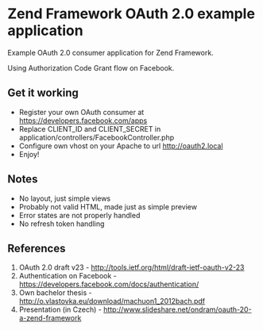 Zend Framework OAuth 2.0 example application
================
Example OAuth 2.0 consumer application for Zend Framework.

Using Authorization Code Grant flow on Facebook. 

Get it working
----------------
- Register your own OAuth consumer at https://developers.facebook.com/apps
- Replace CLIENT_ID and CLIENT_SECRET in application/controllers/FacebookController.php
- Configure own vhost on your Apache to url http://oauth2.local
- Enjoy!

Notes
----------------
- No layout, just simple views
- Probably not valid HTML, made just as simple preview
- Error states are not properly handled
- No refresh token handling

References
----------------
1. OAuth 2.0 draft v23 - http://tools.ietf.org/html/draft-ietf-oauth-v2-23
2. Authentication on Facebook - https://developers.facebook.com/docs/authentication/
3. Own bachelor thesis - http://o.vlastovka.eu/download/machuon1_2012bach.pdf
4. Presentation (in Czech) - http://www.slideshare.net/ondram/oauth-20-a-zend-framework